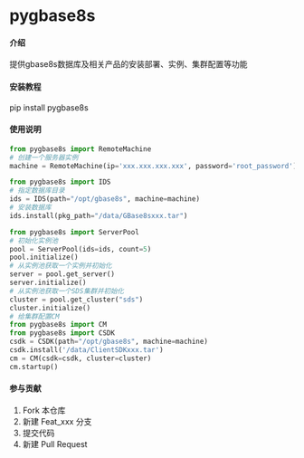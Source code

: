 # pygbase8s

#### 介绍
提供gbase8s数据库及相关产品的安装部署、实例、集群配置等功能


#### 安装教程

pip install pygbase8s

#### 使用说明


```python
from pygbase8s import RemoteMachine
# 创建一个服务器实例
machine = RemoteMachine(ip='xxx.xxx.xxx.xxx', password='root_password')

from pygbase8s import IDS
# 指定数据库目录
ids = IDS(path="/opt/gbase8s", machine=machine)
# 安装数据库  
ids.install(pkg_path="/data/GBase8sxxx.tar")

from pygbase8s import ServerPool
# 初始化实例池
pool = ServerPool(ids=ids, count=5)
pool.initialize()
# 从实例池获取一个实例并初始化
server = pool.get_server()
server.initialize()
# 从实例池获取一个SDS集群并初始化
cluster = pool.get_cluster("sds")
cluster.initialize()
# 给集群配置CM
from pygbase8s import CM
from pygbase8s import CSDK
csdk = CSDK(path="/opt/gbase8s", machine=machine)
csdk.install('/data/ClientSDKxxx.tar')
cm = CM(csdk=csdk, cluster=cluster)
cm.startup()
```


#### 参与贡献

1.  Fork 本仓库
2.  新建 Feat_xxx 分支
3.  提交代码
4.  新建 Pull Request
